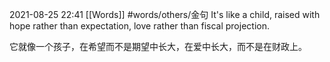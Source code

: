 2021-08-25  22:41
[[Words]]
#words/others/金句 
It's like a child, raised with hope rather than expectation, love rather than fiscal projection.

它就像一个孩子，在希望而不是期望中长大，在爱中长大，而不是在财政上。